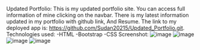Updated Portfolio:
This is my updated portfolio site. You can access full information of mine clicking on the navbar. There is my latest information updated in my portfolio with github link, And Resume.
The link to my deployed app is:
https://github.com/Sudan20215/Updated_Portfolio.git.
Technologies used:
-HTML
-Bootstrap
-CSS
Screenshot:
![image](https://user-images.githubusercontent.com/71658001/100394784-410f1d00-2ff3-11eb-9185-7d192a042732.png)
![image](https://user-images.githubusercontent.com/71658001/100394808-54ba8380-2ff3-11eb-8b8e-368b45a84cc1.png)
![image](https://user-images.githubusercontent.com/71658001/100394816-5be19180-2ff3-11eb-9801-2499f654e4be.png)
![image](https://user-images.githubusercontent.com/71658001/100394823-61d77280-2ff3-11eb-8b79-634fb6a916b6.png)
